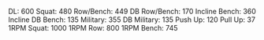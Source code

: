 DL: 600
 Squat: 480
 Row/Bench: 449
 DB Row/Bench: 170
 Incline Bench: 360
 Incline DB Bench: 135
 Military: 355
 DB Military: 135
 Push Up: 120
 Pull Up: 37
 1RPM Squat: 1000
 1RPM Row: 800
 1RPM Bench: 745
